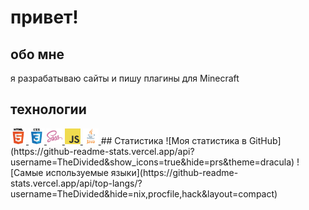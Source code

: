 # привет!

## обо мне
я разрабатываю сайты и пишу плагины для Minecraft

## технологии
<a href="https://developer.mozilla.org/ru/docs/Web/HTML">
  <code><img height="25" src="https://raw.githubusercontent.com/github/explore/80688e429a7d4ef2fca1e82350fe8e3517d3494d/topics/html/html.png"></code>
</a>
<a href="https://developer.mozilla.org/ru/docs/Web/CSS">
  <code><img height="25" src="https://raw.githubusercontent.com/github/explore/80688e429a7d4ef2fca1e82350fe8e3517d3494d/topics/css/css.png"></code>
</a>
<a href="https://sass-scss.ru/">
  <code><img height="25" src="https://raw.githubusercontent.com/github/explore/80688e429a7d4ef2fca1e82350fe8e3517d3494d/topics/sass/sass.png"></code>
</a>
<a href="https://developer.mozilla.org/ru/docs/Web/JavaScript">
  <code><img height="25" src="https://raw.githubusercontent.com/github/explore/80688e429a7d4ef2fca1e82350fe8e3517d3494d/topics/javascript/javascript.png"></code>
</a>
<a href="https://java.com">
  <code><img height="25" src="https://raw.githubusercontent.com/github/explore/80688e429a7d4ef2fca1e82350fe8e3517d3494d/topics/java/java.png"></code>
</a>
## Статистика
![Моя статистика в GitHub](https://github-readme-stats.vercel.app/api?username=TheDivided&show_icons=true&hide=prs&theme=dracula)
![Самые используемые языки](https://github-readme-stats.vercel.app/api/top-langs/?username=TheDivided&hide=nix,procfile,hack&layout=compact)
